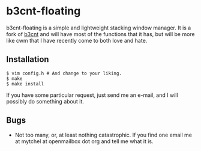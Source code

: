 b3cnt-floating
==============

b3cnt-floating is a simple and lightweight stacking window manager. It is a fork
of [b3cnt](https://github.com/mytch444/b3cnt) and will have most of the
functions that it has, but will be more like cwm that I have recently come to
both love and hate.

Installation
------------

    $ vim config.h # And change to your liking.
    $ make
    $ make install

If you have some particular request, just send me an e-mail, and I will possibly
do something about it.
    
Bugs
----
 * Not too many, or, at least nothing catastrophic. 
 	If you find one email me at mytchel at openmailbox dot org and tell me what
	it is.
